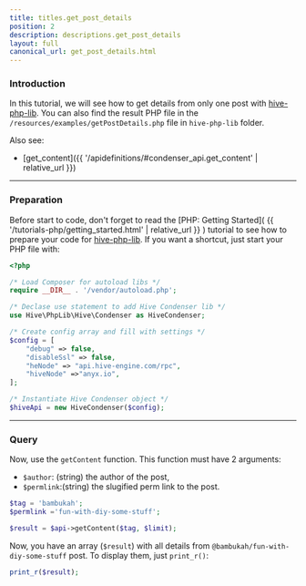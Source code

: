 ```yaml
---
title: titles.get_post_details
position: 2
description: descriptions.get_post_details
layout: full
canonical_url: get_post_details.html
---
```


### Introduction

In this tutorial, we will see how to get details from only one post with [hive-php-lib](https://gitlab.syncad.com/hive/hive-php-lib). You can also find the result PHP file in the `/resources/examples/getPostDetails.php` file in `hive-php-lib` folder.

Also see:
* [get_content]({{ '/apidefinitions/#condenser_api.get_content' | relative_url }})

---

### Preparation

Before start to code, don't forget to read the [PHP: Getting Started]( {{ '/tutorials-php/getting_started.html' | relative_url }} ) tutorial to see how to prepare your code for [hive-php-lib](https://gitlab.syncad.com/hive/hive-php-lib).
If you want a shortcut, just start your PHP file with:

```php
<?php

/* Load Composer for autoload libs */
require __DIR__ . '/vendor/autoload.php';

/* Declase use statement to add Hive Condenser lib */
use Hive\PhpLib\Hive\Condenser as HiveCondenser;

/* Create config array and fill with settings */
$config = [
    "debug" => false,
    "disableSsl" => false,
    "heNode" => "api.hive-engine.com/rpc",
    "hiveNode" =>"anyx.io",
];

/* Instantiate Hive Condenser object */
$hiveApi = new HiveCondenser($config);
```

---

### Query

Now, use the `getContent` function. This function must have 2 arguments:

- `$author`: (string) the author of the post,
- `$permlink`:(string) the slugified perm link to the post.

```php
$tag = 'bambukah';
$permlink ='fun-with-diy-some-stuff';

$result = $api->getContent($tag, $limit);
```

Now, you have an array (`$result`) with all details from `@bambukah/fun-with-diy-some-stuff` post. To display them, just `print_r()`:

```php
print_r($result);
```


